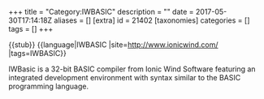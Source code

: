 +++
title = "Category:IWBASIC"
description = ""
date = 2017-05-30T17:14:18Z
aliases = []
[extra]
id = 21402
[taxonomies]
categories = []
tags = []
+++

{{stub}}
{{language|IWBASIC
|site=http://www.ionicwind.com/
|tags=IWBASIC}}

IWBasic is a 32-bit BASIC compiler from Ionic Wind Software featuring an integrated development environment with syntax similar to the BASIC programming language.
